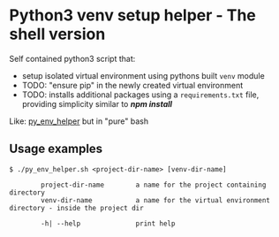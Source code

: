 

# Python3 venv setup helper - The shell version

Self contained python3 script that:
* setup isolated virtual environment using pythons built `venv` module
* TODO: "ensure pip" in the newly created virtual environment
* TODO: installs additional packages using a `requirements.txt` file, providing simplicity similar to ***npm install***

Like: [py_env_helper](https://github.com/Elia-Sh/toolsAndUtils/tree/master/py_env_helper) but in "pure" bash
## Usage examples
```
$ ./py_env_helper.sh <project-dir-name> [venv-dir-name]

        project-dir-name        a name for the project containing directory
        venv-dir-name           a name for the virtual environment directory - inside the project dir

        -h| --help              print help
```
